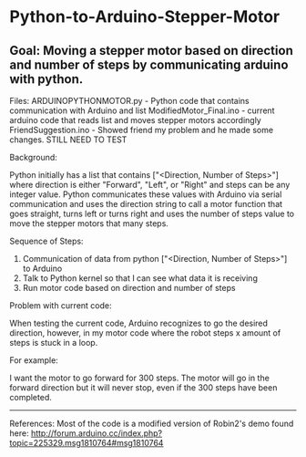 # Python-to-Arduino-Stepper-Motor

Goal: Moving a stepper motor based on direction and number of steps by
communicating arduino with python.
---------------------------------------------------------------------------------------------

Files:
ARDUINOPYTHONMOTOR.py - Python code that contains communication with Arduino and list
ModifiedMotor_Final.ino - current arduino code that reads list and moves stepper motors accordingly
FriendSuggestion.ino - Showed friend my problem and he made some changes. STILL NEED TO TEST

Background:

Python initially has a list that contains ["<Direction, Number of Steps>"]
where direction is either "Forward", "Left", or "Right" and steps can be any integer value.
Python communicates these values with Arduino via serial communication and uses
the direction string to call a motor function that goes straight, turns left or turns right
and uses the number of steps value to move the stepper motors that many steps.

Sequence of Steps:
1) Communication of data from python ["<Direction, Number of Steps>"] to Arduino
2) Talk to Python kernel so that I can see what data it is receiving
3) Run motor code based on direction and number of steps

Problem with current code:

When testing the current code, Arduino recognizes to go the desired direction,
however, in my motor code where the robot steps x amount of steps is stuck in a loop.

For example:

I want the motor to go forward for 300 steps.
The motor will go in the forward direction but it will never stop, even if the 300 steps have been completed.

-----------------------------------------------------------------------------------------------------------------------
References:
Most of the code is a modified version of Robin2's demo found here:
http://forum.arduino.cc/index.php?topic=225329.msg1810764#msg1810764




